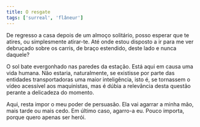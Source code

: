 ```yaml
---
title: O resgate
tags: ['surreal', 'flâneur']
---
```


De regresso a casa depois de um almoço solitário, posso esperar que te atires, ou simplesmente atirar-te. Até onde estou disposto a ir para me ver debruçado sobre os carris, de braço estendido, deste lado e nunca daquele?

O sol bate evergonhado nas paredes da estação. Está aqui em causa uma vida humana. Não estaria, naturalmente, se existisse por parte das entidades transportadoras uma maior inteligência, isto é, se tornassem o vídeo acessível aos maquinistas, mas é dúbia a relevância desta questão perante a delicadeza do momento.

Aqui, resta impor o meu poder de persuasão. Ela vai agarrar a minha mão, mais tarde ou mais cedo. Em último caso, agarro-a eu. Pouco importa, porque quero apenas ser herói.